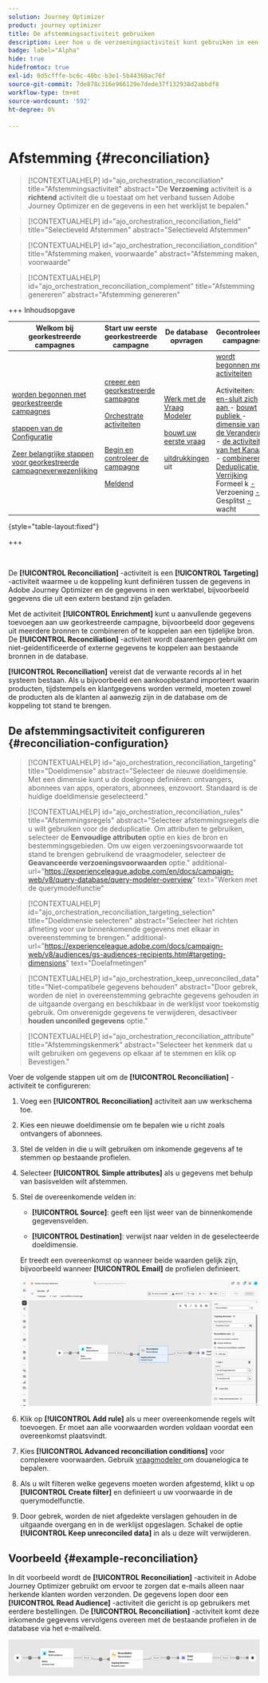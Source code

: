 ```yaml
---
solution: Journey Optimizer
product: journey optimizer
title: De afstemmingsactiviteit gebruiken
description: Leer hoe u de verzoeningsactiviteit kunt gebruiken in een georkestreerde campagne
badge: label="Alpha"
hide: true
hidefromtoc: true
exl-id: 0d5cfffe-bc6c-40bc-b3e1-5b44368ac76f
source-git-commit: 7de878c316e966129e7dede37f132938d2abbdf8
workflow-type: tm+mt
source-wordcount: '592'
ht-degree: 0%

---
```


# Afstemming {#reconciliation}

>[!CONTEXTUALHELP]
>id="ajo_orchestration_reconciliation"
>title="Afstemmingsactiviteit"
>abstract="De **Verzoening** activiteit is a **richtend** activiteit die u toestaat om het verband tussen Adobe Journey Optimizer en de gegevens in een het werklijst te bepalen."

>[!CONTEXTUALHELP]
>id="ajo_orchestration_reconciliation_field"
>title="Selectieveld Afstemmen"
>abstract="Selectieveld Afstemmen"

>[!CONTEXTUALHELP]
>id="ajo_orchestration_reconciliation_condition"
>title="Afstemming maken, voorwaarde"
>abstract="Afstemming maken, voorwaarde"

>[!CONTEXTUALHELP]
>id="ajo_orchestration_reconciliation_complement"
>title="Afstemming genereren"
>abstract="Afstemming genereren"

+++ Inhoudsopgave

| Welkom bij georkestreerde campagnes | Start uw eerste georkestreerde campagne | De database opvragen | Gecontroleerde campagnes |
|---|---|---|---|
| [ worden begonnen met georkestreerde campagnes ](../gs-orchestrated-campaigns.md)<br/><br/>[ stappen van de Configuratie ](../configuration-steps.md)<br/><br/>[ Zeer belangrijke stappen voor georkestreerde campagneverwezenlijking ](../gs-campaign-creation.md) | [ creeer een georkestreerde campagne ](../create-orchestrated-campaign.md)<br/><br/>[ Orchestrate activiteiten ](../orchestrate-activities.md)<br/><br/><br/>[ Begin en controleer de campagne ](../start-monitor-campaigns.md)<br/><br/>[ Meldend ](../reporting-campaigns.md) | [ Werk met de Vraag Modeler ](../orchestrated-rule-builder.md)<br/><br/>[ bouwt uw eerste vraag ](../build-query.md)<br/><br/>[ uitdrukkingen ](../edit-expressions.md) uit | [ wordt begonnen met activiteiten ](about-activities.md)<br/><br/> Activiteiten:<br/>[ en-sluit zich aan ](and-join.md) - [ bouwt publiek ](build-audience.md) - [ dimensie van de Verandering ](change-dimension.md) - [ de activiteiten van het Kanaal ](channels.md) - [ combineren ](combine.md) - [ Deduplicatie ](deduplication.md) - [ Verrijking ](enrichment.md) Formeel k [ - ](fork.md) Verzoening [ - ](reconciliation.md) Gesplitst [ - ](split.md) wacht [](wait.md) |

{style="table-layout:fixed"}

+++

<br/>

De **[!UICONTROL Reconciliation]** -activiteit is een **[!UICONTROL Targeting]** -activiteit waarmee u de koppeling kunt definiëren tussen de gegevens in Adobe Journey Optimizer en de gegevens in een werktabel, bijvoorbeeld gegevens die uit een extern bestand zijn geladen.

Met de activiteit **[!UICONTROL Enrichment]** kunt u aanvullende gegevens toevoegen aan uw georkestreerde campagne, bijvoorbeeld door gegevens uit meerdere bronnen te combineren of te koppelen aan een tijdelijke bron. De **[!UICONTROL Reconciliation]** -activiteit wordt daarentegen gebruikt om niet-geïdentificeerde of externe gegevens te koppelen aan bestaande bronnen in de database.

**[!UICONTROL Reconciliation]** vereist dat de verwante records al in het systeem bestaan. Als u bijvoorbeeld een aankoopbestand importeert waarin producten, tijdstempels en klantgegevens worden vermeld, moeten zowel de producten als de klanten al aanwezig zijn in de database om de koppeling tot stand te brengen.

## De afstemmingsactiviteit configureren {#reconciliation-configuration}

>[!CONTEXTUALHELP]
>id="ajo_orchestration_reconciliation_targeting"
>title="Doeldimensie"
>abstract="Selecteer de nieuwe doeldimensie. Met een dimensie kunt u de doelgroep definiëren: ontvangers, abonnees van apps, operators, abonnees, enzovoort. Standaard is de huidige doeldimensie geselecteerd."

>[!CONTEXTUALHELP]
>id="ajo_orchestration_reconciliation_rules"
>title="Afstemmingsregels"
>abstract="Selecteer afstemmingsregels die u wilt gebruiken voor de deduplicatie. Om attributen te gebruiken, selecteer de **Eenvoudige attributen** optie en kies de bron en bestemmingsgebieden. Om uw eigen verzoeningsvoorwaarde tot stand te brengen gebruikend de vraagmodeler, selecteer de **Geavanceerde verzoeningsvoorwaarden** optie."
>additional-url="https://experienceleague.adobe.com/en/docs/campaign-web/v8/query-database/query-modeler-overview" text="Werken met de querymodelfunctie"

>[!CONTEXTUALHELP]
>id="ajo_orchestration_reconciliation_targeting_selection"
>title="Doeldimensie selecteren"
>abstract="Selecteer het richten afmeting voor uw binnenkomende gegevens met elkaar in overeenstemming te brengen."
>additional-url="https://experienceleague.adobe.com/docs/campaign-web/v8/audiences/gs-audiences-recipients.html#targeting-dimensions" text="Doelafmetingen"

>[!CONTEXTUALHELP]
>id="ajo_orchestration_keep_unreconciled_data"
>title="Niet-compatibele gegevens behouden"
>abstract="Door gebrek, worden de niet in overeenstemming gebrachte gegevens gehouden in de uitgaande overgang en beschikbaar in de werklijst voor toekomstig gebruik. Om onverenigde gegevens te verwijderen, desactiveer **houden unconiled gegevens** optie."

>[!CONTEXTUALHELP]
>id="ajo_orchestration_reconciliation_attribute"
>title="Afstemmingskenmerk"
>abstract="Selecteer het kenmerk dat u wilt gebruiken om gegevens op elkaar af te stemmen en klik op Bevestigen."

Voer de volgende stappen uit om de **[!UICONTROL Reconciliation]** -activiteit te configureren:

1. Voeg een **[!UICONTROL Reconciliation]** activiteit aan uw werkschema toe.

1. Kies een nieuwe doeldimensie om te bepalen wie u richt zoals ontvangers of abonnees.

1. Stel de velden in die u wilt gebruiken om inkomende gegevens af te stemmen op bestaande profielen.

1. Selecteer **[!UICONTROL Simple attributes]** als u gegevens met behulp van basisvelden wilt afstemmen.

1. Stel de overeenkomende velden in:

   * **[!UICONTROL Source]**: geeft een lijst weer van de binnenkomende gegevensvelden.

   * **[!UICONTROL Destination]**: verwijst naar velden in de geselecteerde doeldimensie.

   Er treedt een overeenkomst op wanneer beide waarden gelijk zijn, bijvoorbeeld wanneer **[!UICONTROL Email]** de profielen definieert.

   ![](../assets/workflow-reconciliation-criteria.png)

1. Klik op **[!UICONTROL Add rule]** als u meer overeenkomende regels wilt toevoegen. Er moet aan alle voorwaarden worden voldaan voordat een overeenkomst plaatsvindt.

1. Kies **[!UICONTROL Advanced reconciliation conditions]** voor complexere voorwaarden. Gebruik [ vraagmodeler ](../orchestrated-rule-builder.md) om douanelogica te bepalen.

1. Als u wilt filteren welke gegevens moeten worden afgestemd, klikt u op **[!UICONTROL Create filter]** en definieert u uw voorwaarde in de querymodelfunctie.

1. Door gebrek, worden de niet afgedekte verslagen gehouden in de uitgaande overgang en in de werklijst opgeslagen. Schakel de optie **[!UICONTROL Keep unreconciled data]** in als u deze wilt verwijderen.

## Voorbeeld {#example-reconciliation}

In dit voorbeeld wordt de **[!UICONTROL Reconciliation]** -activiteit in Adobe Journey Optimizer gebruikt om ervoor te zorgen dat e-mails alleen naar herkende klanten worden verzonden. De gegevens lopen door een **[!UICONTROL Read Audience]** -activiteit die gericht is op gebruikers met eerdere bestellingen. De **[!UICONTROL Reconciliation]** -activiteit komt deze inkomende gegevens vervolgens overeen met de bestaande profielen in de database via het e-mailveld.

![](../assets/workflow-reconciliation-sample-1.0.png)

